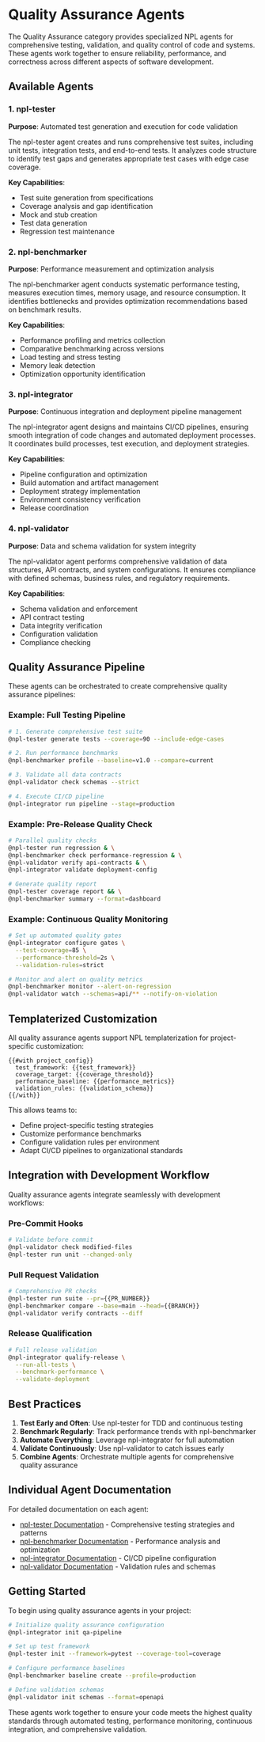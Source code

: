 # Quality Assurance Agents

The Quality Assurance category provides specialized NPL agents for comprehensive testing, validation, and quality control of code and systems. These agents work together to ensure reliability, performance, and correctness across different aspects of software development.

## Available Agents

### 1. npl-tester
**Purpose**: Automated test generation and execution for code validation

The npl-tester agent creates and runs comprehensive test suites, including unit tests, integration tests, and end-to-end tests. It analyzes code structure to identify test gaps and generates appropriate test cases with edge case coverage.

**Key Capabilities**:
- Test suite generation from specifications
- Coverage analysis and gap identification
- Mock and stub creation
- Test data generation
- Regression test maintenance

### 2. npl-benchmarker
**Purpose**: Performance measurement and optimization analysis

The npl-benchmarker agent conducts systematic performance testing, measures execution times, memory usage, and resource consumption. It identifies bottlenecks and provides optimization recommendations based on benchmark results.

**Key Capabilities**:
- Performance profiling and metrics collection
- Comparative benchmarking across versions
- Load testing and stress testing
- Memory leak detection
- Optimization opportunity identification

### 3. npl-integrator
**Purpose**: Continuous integration and deployment pipeline management

The npl-integrator agent designs and maintains CI/CD pipelines, ensuring smooth integration of code changes and automated deployment processes. It coordinates build processes, test execution, and deployment strategies.

**Key Capabilities**:
- Pipeline configuration and optimization
- Build automation and artifact management
- Deployment strategy implementation
- Environment consistency verification
- Release coordination

### 4. npl-validator
**Purpose**: Data and schema validation for system integrity

The npl-validator agent performs comprehensive validation of data structures, API contracts, and system configurations. It ensures compliance with defined schemas, business rules, and regulatory requirements.

**Key Capabilities**:
- Schema validation and enforcement
- API contract testing
- Data integrity verification
- Configuration validation
- Compliance checking

## Quality Assurance Pipeline

These agents can be orchestrated to create comprehensive quality assurance pipelines:

### Example: Full Testing Pipeline
```bash
# 1. Generate comprehensive test suite
@npl-tester generate tests --coverage=90 --include-edge-cases

# 2. Run performance benchmarks
@npl-benchmarker profile --baseline=v1.0 --compare=current

# 3. Validate all data contracts
@npl-validator check schemas --strict

# 4. Execute CI/CD pipeline
@npl-integrator run pipeline --stage=production
```

### Example: Pre-Release Quality Check
```bash
# Parallel quality checks
@npl-tester run regression & \
@npl-benchmarker check performance-regression & \
@npl-validator verify api-contracts & \
@npl-integrator validate deployment-config

# Generate quality report
@npl-tester coverage report && \
@npl-benchmarker summary --format=dashboard
```

### Example: Continuous Quality Monitoring
```bash
# Set up automated quality gates
@npl-integrator configure gates \
  --test-coverage=85 \
  --performance-threshold=2s \
  --validation-rules=strict

# Monitor and alert on quality metrics
@npl-benchmarker monitor --alert-on-regression
@npl-validator watch --schemas=api/** --notify-on-violation
```

## Templaterized Customization

All quality assurance agents support NPL templaterization for project-specific customization:

```npl
{{#with project_config}}
  test_framework: {{test_framework}}
  coverage_target: {{coverage_threshold}}
  performance_baseline: {{performance_metrics}}
  validation_rules: {{validation_schema}}
{{/with}}
```

This allows teams to:
- Define project-specific testing strategies
- Customize performance benchmarks
- Configure validation rules per environment
- Adapt CI/CD pipelines to organizational standards

## Integration with Development Workflow

Quality assurance agents integrate seamlessly with development workflows:

### Pre-Commit Hooks
```bash
# Validate before commit
@npl-validator check modified-files
@npl-tester run unit --changed-only
```

### Pull Request Validation
```bash
# Comprehensive PR checks
@npl-tester run suite --pr={{PR_NUMBER}}
@npl-benchmarker compare --base=main --head={{BRANCH}}
@npl-validator verify contracts --diff
```

### Release Qualification
```bash
# Full release validation
@npl-integrator qualify-release \
  --run-all-tests \
  --benchmark-performance \
  --validate-deployment
```

## Best Practices

1. **Test Early and Often**: Use npl-tester for TDD and continuous testing
2. **Benchmark Regularly**: Track performance trends with npl-benchmarker
3. **Automate Everything**: Leverage npl-integrator for full automation
4. **Validate Continuously**: Use npl-validator to catch issues early
5. **Combine Agents**: Orchestrate multiple agents for comprehensive quality assurance

## Individual Agent Documentation

For detailed documentation on each agent:

- [npl-tester Documentation](./npl-tester.md) - Comprehensive testing strategies and patterns
- [npl-benchmarker Documentation](./npl-benchmarker.md) - Performance analysis and optimization
- [npl-integrator Documentation](./npl-integrator.md) - CI/CD pipeline configuration
- [npl-validator Documentation](./npl-validator.md) - Validation rules and schemas

## Getting Started

To begin using quality assurance agents in your project:

```bash
# Initialize quality assurance configuration
@npl-integrator init qa-pipeline

# Set up test framework
@npl-tester init --framework=pytest --coverage-tool=coverage

# Configure performance baselines
@npl-benchmarker baseline create --profile=production

# Define validation schemas
@npl-validator init schemas --format=openapi
```

These agents work together to ensure your code meets the highest quality standards through automated testing, performance monitoring, continuous integration, and comprehensive validation.